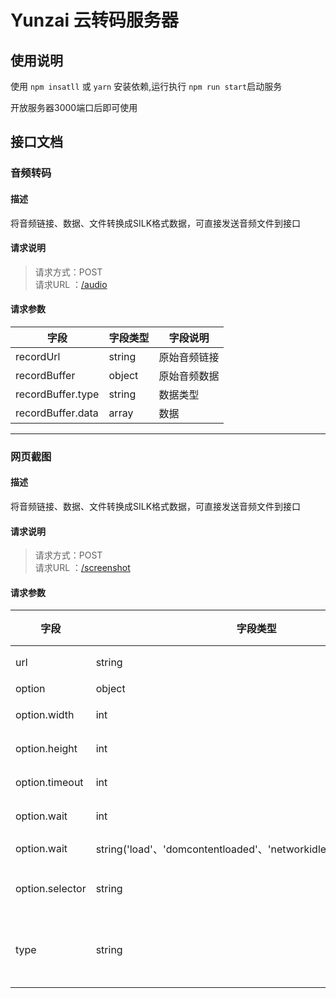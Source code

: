 # Yunzai 云转码服务器

## 使用说明
使用 `npm insatll` 或 `yarn` 安装依赖,运行执行 `npm run start`启动服务

开放服务器3000端口后即可使用

## 接口文档

### 音频转码
#### 描述
将音频链接、数据、文件转换成SILK格式数据，可直接发送音频文件到接口
#### 请求说明
> 请求方式：POST<br>
请求URL ：[/audio](#)

#### 请求参数
字段         |字段类型    |字段说明
------------|-----------|-----------
recordUrl	|string     |原始音频链接
recordBuffer|object		|原始音频数据
recordBuffer.type|string     |数据类型
recordBuffer.data|array     |数据

---
### 网页截图
#### 描述
将音频链接、数据、文件转换成SILK格式数据，可直接发送音频文件到接口
#### 请求说明
> 请求方式：POST<br>
请求URL ：[/screenshot](#)

#### 请求参数
字段         |字段类型    |字段说明
------------|-----------|-----------
url	|string     |请求的网址
option|object		|参数
option.width|int     |渲染窗口宽度
option.height|int     |渲染窗口高度
option.timeout|int     |访问超时时间
option.wait|int     |页面等待时间
option.wait|string('load'、'domcontentloaded'、'networkidle0'、'networkidle2') |waitUtil参数
option.selector|string     |页面加载完成选择器
type|string     |返回类型,可选base64和image
